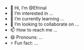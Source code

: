 - 👋 Hi, I’m @Efrinal
- 👀 I’m interested in ...
- 🌱 I’m currently learning ...
- 💞️ I’m looking to collaborate on ...
- 📫 How to reach me ...
- 😄 Pronouns: ...
- ⚡ Fun fact: ...

<!---
Efrinal/Efrinal is a ✨ special ✨ repository because its `README.md` (this file) appears on your GitHub profile.
You can click the Preview link to take a look at your changes.
--->

